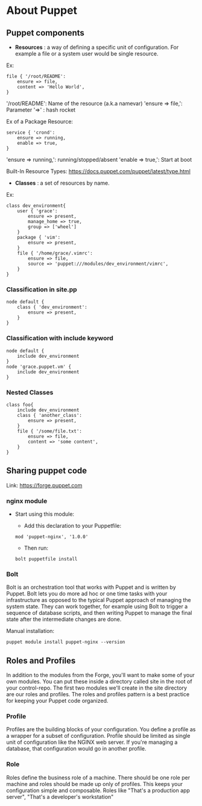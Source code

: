 # About Puppet

## Puppet components

- **Resources** : a way of defining a specific unit of configuration. For example a file or a system user would be single resource.

Ex:

```
file { '/root/README':
    ensure => file,
    content => 'Hello World',
}
```

'/root/README': Name of the resource (a.k.a namevar)
'ensure => file,': Parameter
'=>' : hash rocket

Ex of a Package Resource:

```
service { 'crond':
    ensure => running,
    enable => true,
}
```

'ensure => running,': running/stopped/absent
'enable => true,': Start at boot

Built-In Resource Types: https://docs.puppet.com/puppet/latest/type.html

- **Classes** : a set of resources by name.

Ex:

```
class dev_environment{
    user { 'grace':
        ensure => present,
        manage_home => true,
        group => ['wheel']
    }
    package { 'vim':
        ensure => present,
    }
    file { '/home/grace/.vimrc':
        ensure => file,
        source => 'puppet:///modules/dev_environment/vimrc',
    }
}

```

### Classification in site.pp

```
node default {
    class { 'dev_environment':
        ensure => present,
    }
}
```

### Classification with include keyword

```
node default {
    include dev_environment
}
node 'grace.puppet.vm' {
    include dev_environment
}
```

### Nested Classes

```
class foo{
    include dev_environment
    class { 'another_class':
        ensure => present,
    }
    file { '/some/file.txt':
        ensure => file,
        content => 'some content',
    }
}
```

## Sharing puppet code

Link: https://forge.puppet.com

### nginx module

- Start using this module:

    - Add this declaration to your Puppetfile:

    ```
    mod 'puppet-nginx', '1.0.0'
    ```

    - Then run:

    ```
    bolt puppetfile install
    ```

### Bolt

Bolt is an orchestration tool that works with Puppet and is written by Puppet. Bolt lets you do more ad hoc or one time tasks with your infrastructure as opposed to the typical Puppet approach of managing the system state. They can work together, for example using Bolt to trigger a sequence of database scripts, and then writing Puppet to manage the final state after the intermediate changes are done.

Manual installation:

```
puppet module install puppet-nginx --version
```

## Roles and Profiles

In addition to the modules from the Forge, you'll want to make some of your own modules.
You can put these inside a directory called site in the root of your control-repo.
The first two modules we'll create in the site directory are our roles and profiles.
The roles and profiles pattern is a best practice for keeping your Puppet code organized.

### Profile

Profiles are the building blocks of your configuration. You define a profile as a wrapper for a subset of configuration.
Profile should be limited as single unit of configuration like the NGINX web server. If you're managing a database, that configuration would go in another profile.

### Role

Roles define the business role of a machine. There should be one role per machine and roles should be made up only of profiles. This keeps your configuration simple and composable. Roles like "That's a production app server", "That's a developer's workstation"
